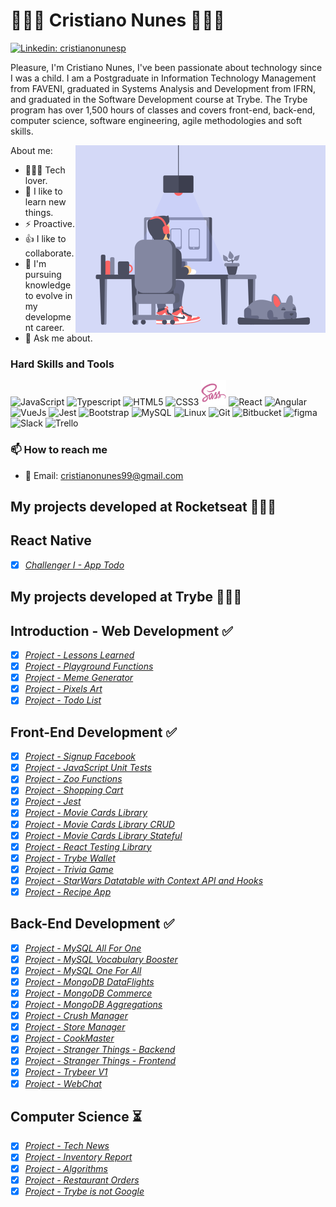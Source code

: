 # 👨🏽‍💻 Cristiano Nunes 👨🏽‍💻
[![Linkedin: cristianonunesp](https://img.shields.io/badge/-Cristiano%20Nunes-blue?style=flat-square&logo=Linkedin&logoColor=white&link=https://www.linkedin.com/in/cristianonunesp/)](https://www.linkedin.com/in/cristianonunesp/)

Pleasure, I'm Cristiano Nunes, I've been passionate about technology since I was a child. I am a Postgraduate in Information Technology Management from FAVENI, graduated in Systems Analysis and Development from IFRN, and graduated in the Software Development course at Trybe. The Trybe program has over 1,500 hours of classes and covers front-end, back-end, computer science, software engineering, agile methodologies and soft skills.

About me:
<img align="right" alt="GIF" src="dev2.gif" width="400px" />
- 👨🏽‍💻 Tech lover.
- :notebook: I like to learn new things.
- ⚡ Proactive.
- :+1: I like to collaborate.
- 💼 I'm pursuing knowledge to evolve in my development career.
- 💬 Ask me about.



### Hard Skills and Tools

<p align="left">
  <img src="https://icongr.am/devicon/javascript-original.svg?size=35&color=currentColor" alt="JavaScript" width="40" height="40"/>
  <img src="https://icongr.am/devicon/typescript-original.svg?size=40&color=ffffff" alt="Typescript" width="40" height="40"/>
  <img src="https://icongr.am/devicon/html5-original-wordmark.svg?size=40&color=currentColor" alt="HTML5" width="40" height="40"/>
  <img src="https://icongr.am/devicon/css3-original-wordmark.svg?size=40&color=currentColor" alt="CSS3" width="40" height="40"/>
  <img src="https://raw.githubusercontent.com/devicons/devicon/master/icons/sass/sass-original.svg" alt="sass" width="40" height="40"/>
  <img src="https://icongr.am/devicon/react-original-wordmark.svg?size=40&color=currentColor" alt="React" width="40" height="40"/>
  <img src="https://icongr.am/devicon/angularjs-original.svg?size=40&color=000000" alt="Angular" width="40" height="40"/>
  <img src="https://icongr.am/devicon/vuejs-original-wordmark.svg?size=40&color=ffffff" alt="VueJs" width="40" height="40"/>
  <img src="https://www.learnstorybook.com/intro-to-storybook/logo-jest.png" alt="Jest" width="40" height="40" />
  <img src="https://icongr.am/devicon/bootstrap-plain-wordmark.svg?size=40&color=ffffff" alt="Bootstrap" width="40" height="40"/>
  <img src="https://icongr.am/devicon/mysql-original-wordmark.svg?size=40&color=currentColor" alt="MySQL" width="40" height="40"/>
  <img src="https://icongr.am/devicon/linux-original.svg?size=40&color=currentColor" alt="Linux" width="40" height="40"/>
  <img src="https://icongr.am/devicon/git-original-wordmark.svg?size=40&color=ffffff" alt="Git" width="40" height="40"/>
  <img src="https://icongr.am/devicon/bitbucket-original-wordmark.svg?size=40&color=ffffff" alt="Bitbucket" width="40" height="40"/>
  <img src="https://www.vectorlogo.zone/logos/figma/figma-icon.svg" alt="figma" width="40" height="40"/>
  <img src="https://icongr.am/devicon/slack-original-wordmark.svg?size=40&color=currentColor" alt="Slack" width="40" height="40"/> 
  <img src="https://icongr.am/devicon/trello-plain-wordmark.svg?size=40&color=currentColor" alt="Trello" width="40" height="40"/> 
</p>


### 📫 How to reach me

- 📧 Email: cristianonunes99@gmail.com

## My projects developed at Rocketseat 👨🏽‍💻
## React Native
- [x] *[Challenger I - App Todo](https://github.com/CristianoNunes/challenge-1-todo)*

## My projects developed at Trybe 👨🏽‍💻
## Introduction - Web Development :white_check_mark:
- [x] *[Project - Lessons Learned](https://github.com/CristianoNunes/Project-Lessons-Learned)*
- [x] *[Project - Playground Functions](https://github.com/CristianoNunes/Project-Playground-Functions)*
- [x] *[Project - Meme Generator](https://github.com/CristianoNunes/Project-Meme-Generator)*
- [x] *[Project - Pixels Art](https://github.com/CristianoNunes/Project-Pixels-Art)*
- [x] *[Project - Todo List](https://github.com/CristianoNunes/Project-Todo-List)*

## Front-End Development :white_check_mark:
- [x] *[Project - Signup Facebook](https://github.com/CristianoNunes/Project-Signup-Facebook)*
- [x] *[Project - JavaScript Unit Tests](https://github.com/CristianoNunes/Project-JS-Unit-Tests)*
- [x] *[Project - Zoo Functions](https://github.com/CristianoNunes/Project-Zoo-Functions)*
- [x] *[Project - Shopping Cart](https://github.com/CristianoNunes/Project-Shopping-Cart)*
- [x] *[Project - Jest](https://github.com/CristianoNunes/Project-Jest)*
- [x] *[Project - Movie Cards Library](https://github.com/CristianoNunes/Project-Movie-Cards-Library)*
- [x] *[Project - Movie Cards Library CRUD](https://github.com/CristianoNunes/Project-Movie-Card-Library-Crud)*
- [x] *[Project - Movie Cards Library Stateful](https://github.com/CristianoNunes/Project-Movie-Card-Library-Stateful)*
- [x] *[Project - React Testing Library](https://github.com/CristianoNunes/Project-React-Testing-Library)*
- [x] *[Project - Trybe Wallet](https://github.com/CristianoNunes/Project-Trybe-Wallet)*
- [x] *[Project - Trivia Game](https://github.com/CristianoNunes/Project-Trivia-React-Redux)*
- [x] *[Project - StarWars Datatable with Context API and Hooks](https://github.com/CristianoNunes/Project-StarWars-Datatable-Hooks)*
- [x] *[Project - Recipe App](https://github.com/CristianoNunes/Recipes-App)*

## Back-End Development :white_check_mark:
- [x] *[Project - MySQL All For One](https://github.com/CristianoNunes/Project-MySQL-All-For-One)*
- [x] *[Project - MySQL Vocabulary Booster](https://github.com/CristianoNunes/Project-Mysql-Vocabulary-Booster)*
- [x] *[Project - MySQL One For All](https://github.com/CristianoNunes/Project-Mysql-One-For-All)*
- [x] *[Project - MongoDB DataFlights](https://github.com/CristianoNunes/Project-Mongodb-Dataflights)*
- [x] *[Project - MongoDB Commerce](https://github.com/CristianoNunes/Project-MongoDB-Commerce)*
- [x] *[Project - MongoDB Aggregations](https://github.com/CristianoNunes/Project-MongoDB-Aggregations)*
- [x] *[Project - Crush Manager](https://github.com/CristianoNunes/Project-Crush-Manager)*
- [x] *[Project - Store Manager](https://github.com/CristianoNunes/Project-Store-Manager)*
- [x] *[Project - CookMaster](https://github.com/CristianoNunes/Project-CookMaster)*
- [x] *[Project - Stranger Things - Backend](https://github.com/CristianoNunes/Project-Stranger-Things-Backend)*
- [x] *[Project - Stranger Things - Frontend](https://github.com/CristianoNunes/Project-Stranger-Things-Frontend)*
- [x] *[Project - Trybeer V1](https://github.com/CristianoNunes/Project-TrybeerV1)*
- [x] *[Project - WebChat](https://github.com/CristianoNunes/Project-WebChat)*

## Computer Science :hourglass_flowing_sand:
- [x] *[Project - Tech News](https://github.com/CristianoNunes/Project-TechNews)*
- [x] *[Project - Inventory Report](https://github.com/CristianoNunes/Project-InventoryReport)*
- [x] *[Project - Algorithms](https://github.com/CristianoNunes/Project-Algorithms)*
- [x] *[Project - Restaurant Orders](https://github.com/CristianoNunes/Project-Restaurant-Orders)*
- [x] *[Project - Trybe is not Google](https://github.com/CristianoNunes/Project-TING)*
